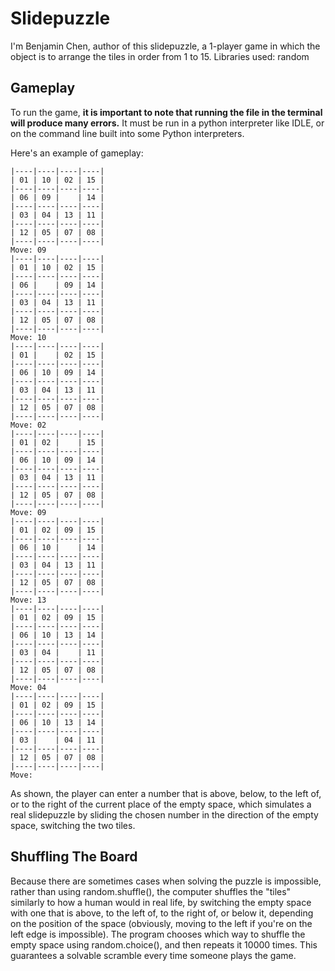 # Slidepuzzle
I'm Benjamin Chen, author of this slidepuzzle, a 1-player game in which the object is to arrange the tiles in order from 1 to 15. Libraries used: random

## Gameplay

To run the game, **it is important to note that running the file in the terminal will produce many errors.** It must be run in a python interpreter like IDLE, or on the command line built into some Python interpreters.

Here's an example of gameplay:
```
|----|----|----|----|
| 01 | 10 | 02 | 15 |
|----|----|----|----|
| 06 | 09 |    | 14 |
|----|----|----|----|
| 03 | 04 | 13 | 11 |
|----|----|----|----|
| 12 | 05 | 07 | 08 |
|----|----|----|----|
Move: 09
|----|----|----|----|
| 01 | 10 | 02 | 15 |
|----|----|----|----|
| 06 |    | 09 | 14 |
|----|----|----|----|
| 03 | 04 | 13 | 11 |
|----|----|----|----|
| 12 | 05 | 07 | 08 |
|----|----|----|----|
Move: 10
|----|----|----|----|
| 01 |    | 02 | 15 |
|----|----|----|----|
| 06 | 10 | 09 | 14 |
|----|----|----|----|
| 03 | 04 | 13 | 11 |
|----|----|----|----|
| 12 | 05 | 07 | 08 |
|----|----|----|----|
Move: 02
|----|----|----|----|
| 01 | 02 |    | 15 |
|----|----|----|----|
| 06 | 10 | 09 | 14 |
|----|----|----|----|
| 03 | 04 | 13 | 11 |
|----|----|----|----|
| 12 | 05 | 07 | 08 |
|----|----|----|----|
Move: 09
|----|----|----|----|
| 01 | 02 | 09 | 15 |
|----|----|----|----|
| 06 | 10 |    | 14 |
|----|----|----|----|
| 03 | 04 | 13 | 11 |
|----|----|----|----|
| 12 | 05 | 07 | 08 |
|----|----|----|----|
Move: 13
|----|----|----|----|
| 01 | 02 | 09 | 15 |
|----|----|----|----|
| 06 | 10 | 13 | 14 |
|----|----|----|----|
| 03 | 04 |    | 11 |
|----|----|----|----|
| 12 | 05 | 07 | 08 |
|----|----|----|----|
Move: 04
|----|----|----|----|
| 01 | 02 | 09 | 15 |
|----|----|----|----|
| 06 | 10 | 13 | 14 |
|----|----|----|----|
| 03 |    | 04 | 11 |
|----|----|----|----|
| 12 | 05 | 07 | 08 |
|----|----|----|----|
Move: 
```
As shown, the player can enter a number that is above, below, to the left of, or to the right of the current place of the empty space, which simulates a real slidepuzzle by sliding the chosen number in the direction of the empty space, switching the two tiles.

## Shuffling The Board

Because there are sometimes cases when solving the puzzle is impossible, rather than using random.shuffle(), the computer shuffles the "tiles" similarly to how a human would in real life, by switching the empty space with one that is above, to the left of, to the right of, or below it, depending on the position of the space (obviously, moving to the left if you're on the left edge is impossible). The program chooses which way to shuffle the empty space using random.choice(), and then repeats it 10000 times. This guarantees a solvable scramble every time someone plays the game.
